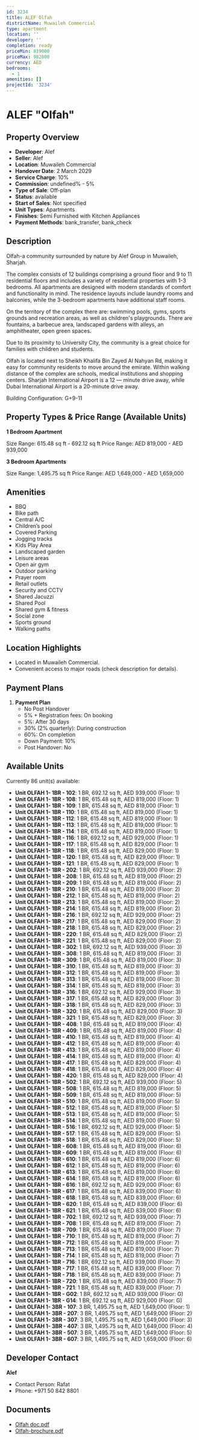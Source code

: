 ```yaml
---
id: 3234
title: ALEF Olfah
districtName: Muwaileh Commercial
type: apartment
location: ''
developer: ''
completion: ready
priceMin: 819000
priceMax: 982800
currency: AED
bedrooms:
  - 1
amenities: []
projectId: '3234'
---
```


# ALEF "Olfah"

## Property Overview
- **Developer**: Alef
- **Seller**: Alef
- **Location**: Muwaileh Commercial
- **Handover Date**: 2 March 2029
- **Service Charge**: 10%
- **Commission**: undefined% - 5%
- **Type of Sale**: Off-plan
- **Status**: available
- **Start of Sales**: Not specified
- **Unit Types**: Apartments
- **Finishes**: Semi Furnished with Kitchen Appliances
- **Payment Methods**: bank_transfer, bank_check

## Description
Olfah-a community surrounded by nature by Alef Group in Muwaileh, Sharjah.

The complex consists of 12 buildings comprising a ground floor and 9 to 11 residential floors and includes a variety of residential properties with 1-3 bedrooms. All apartments are designed with modern standards of comfort and functionality in mind. The residence layouts include laundry rooms and balconies, while the 3-bedroom apartments have additional staff rooms.

On the territory of the complex there are: swimming pools, gyms, sports grounds and recreation areas, as well as children's playgrounds. There are fountains, a barbecue area, landscaped gardens with alleys, an amphitheater, open green spaces.

Due to its proximity to University City, the community is a great choice for families with children and students.

Olfah is located next to Sheikh Khalifa Bin Zayed Al Nahyan Rd, making it easy for community residents to move around the emirate. Within walking distance of the complex are schools, medical institutions and shopping centers. Sharjah International Airport is a 12 — minute drive away, while Dubai International Airport is a 20-minute drive away.

Building Configuration: G+9-11

## Property Types & Price Range (Available Units)
**1 Bedroom Apartment**

Size Range: 615.48 sq ft - 692.12 sq ft
Price Range: AED 819,000 - AED 939,000

**3 Bedroom Apartments**

Size Range: 1,495.75 sq ft
Price Range: AED 1,649,000 - AED 1,659,000

## Amenities
- BBQ
- Bike path
- Central A/C
- Children’s pool
- Covered Parking
- Jogging tracks
- Kids Play Area
- Landscaped garden
- Leisure areas
- Open air gym
- Outdoor parking
- Prayer room
- Retail outlets
- Security and CCTV
- Shared Jacuzzi
- Shared Pool
- Shared gym & fitness
- Social zone
- Sports ground
- Walking paths

## Location Highlights
- Located in Muwaileh Commercial.
- Convenient access to major roads (check description for details).

## Payment Plans
1. **Payment Plan**
   - No Post Handover
   - 5% + Registration fees: On booking
   - 5%: After 30 days
   - 30% (2% quarterly): During construction
   - 60%: On completion
   - Down Payment: 10%
   - Post Handover: No

## Available Units
Currently 86 unit(s) available:
- **Unit OLFAH 1- 1BR - 102**: 1 BR, 692.12 sq ft, AED 939,000 (Floor: 1)
- **Unit OLFAH 1- 1BR - 108**: 1 BR, 615.48 sq ft, AED 819,000 (Floor: 1)
- **Unit OLFAH 1- 1BR - 109**: 1 BR, 615.48 sq ft, AED 819,000 (Floor: 1)
- **Unit OLFAH 1- 1BR - 110**: 1 BR, 615.48 sq ft, AED 819,000 (Floor: 1)
- **Unit OLFAH 1- 1BR - 112**: 1 BR, 615.48 sq ft, AED 819,000 (Floor: 1)
- **Unit OLFAH 1- 1BR - 113**: 1 BR, 615.48 sq ft, AED 819,000 (Floor: 1)
- **Unit OLFAH 1- 1BR - 114**: 1 BR, 615.48 sq ft, AED 819,000 (Floor: 1)
- **Unit OLFAH 1- 1BR - 116**: 1 BR, 692.12 sq ft, AED 929,000 (Floor: 1)
- **Unit OLFAH 1- 1BR - 117**: 1 BR, 615.48 sq ft, AED 829,000 (Floor: 1)
- **Unit OLFAH 1- 1BR - 118**: 1 BR, 615.48 sq ft, AED 829,000 (Floor: 1)
- **Unit OLFAH 1- 1BR - 120**: 1 BR, 615.48 sq ft, AED 829,000 (Floor: 1)
- **Unit OLFAH 1- 1BR - 121**: 1 BR, 615.48 sq ft, AED 829,000 (Floor: 1)
- **Unit OLFAH 1- 1BR - 202**: 1 BR, 692.12 sq ft, AED 939,000 (Floor: 2)
- **Unit OLFAH 1- 1BR - 208**: 1 BR, 615.48 sq ft, AED 819,000 (Floor: 2)
- **Unit OLFAH 1- 1BR - 209**: 1 BR, 615.48 sq ft, AED 819,000 (Floor: 2)
- **Unit OLFAH 1- 1BR - 210**: 1 BR, 615.48 sq ft, AED 819,000 (Floor: 2)
- **Unit OLFAH 1- 1BR - 212**: 1 BR, 615.48 sq ft, AED 819,000 (Floor: 2)
- **Unit OLFAH 1- 1BR - 213**: 1 BR, 615.48 sq ft, AED 819,000 (Floor: 2)
- **Unit OLFAH 1- 1BR - 214**: 1 BR, 615.48 sq ft, AED 819,000 (Floor: 2)
- **Unit OLFAH 1- 1BR - 216**: 1 BR, 692.12 sq ft, AED 929,000 (Floor: 2)
- **Unit OLFAH 1- 1BR - 217**: 1 BR, 615.48 sq ft, AED 829,000 (Floor: 2)
- **Unit OLFAH 1- 1BR - 218**: 1 BR, 615.48 sq ft, AED 829,000 (Floor: 2)
- **Unit OLFAH 1- 1BR - 220**: 1 BR, 615.48 sq ft, AED 829,000 (Floor: 2)
- **Unit OLFAH 1- 1BR - 221**: 1 BR, 615.48 sq ft, AED 829,000 (Floor: 2)
- **Unit OLFAH 1- 1BR - 302**: 1 BR, 692.12 sq ft, AED 939,000 (Floor: 3)
- **Unit OLFAH 1- 1BR - 308**: 1 BR, 615.48 sq ft, AED 819,000 (Floor: 3)
- **Unit OLFAH 1- 1BR - 309**: 1 BR, 615.48 sq ft, AED 819,000 (Floor: 3)
- **Unit OLFAH 1- 1BR - 310**: 1 BR, 615.48 sq ft, AED 819,000 (Floor: 3)
- **Unit OLFAH 1- 1BR - 312**: 1 BR, 615.48 sq ft, AED 819,000 (Floor: 3)
- **Unit OLFAH 1- 1BR - 313**: 1 BR, 615.48 sq ft, AED 819,000 (Floor: 3)
- **Unit OLFAH 1- 1BR - 314**: 1 BR, 615.48 sq ft, AED 819,000 (Floor: 3)
- **Unit OLFAH 1- 1BR - 316**: 1 BR, 692.12 sq ft, AED 929,000 (Floor: 3)
- **Unit OLFAH 1- 1BR - 317**: 1 BR, 615.48 sq ft, AED 829,000 (Floor: 3)
- **Unit OLFAH 1- 1BR - 318**: 1 BR, 615.48 sq ft, AED 829,000 (Floor: 3)
- **Unit OLFAH 1- 1BR - 320**: 1 BR, 615.48 sq ft, AED 829,000 (Floor: 3)
- **Unit OLFAH 1- 1BR - 321**: 1 BR, 615.48 sq ft, AED 829,000 (Floor: 3)
- **Unit OLFAH 1- 1BR - 408**: 1 BR, 615.48 sq ft, AED 819,000 (Floor: 4)
- **Unit OLFAH 1- 1BR - 409**: 1 BR, 615.48 sq ft, AED 819,000 (Floor: 4)
- **Unit OLFAH 1- 1BR - 410**: 1 BR, 615.48 sq ft, AED 819,000 (Floor: 4)
- **Unit OLFAH 1- 1BR - 412**: 1 BR, 615.48 sq ft, AED 819,000 (Floor: 4)
- **Unit OLFAH 1- 1BR - 413**: 1 BR, 615.48 sq ft, AED 819,000 (Floor: 4)
- **Unit OLFAH 1- 1BR - 414**: 1 BR, 615.48 sq ft, AED 819,000 (Floor: 4)
- **Unit OLFAH 1- 1BR - 417**: 1 BR, 615.48 sq ft, AED 829,000 (Floor: 4)
- **Unit OLFAH 1- 1BR - 418**: 1 BR, 615.48 sq ft, AED 829,000 (Floor: 4)
- **Unit OLFAH 1- 1BR - 420**: 1 BR, 615.48 sq ft, AED 829,000 (Floor: 4)
- **Unit OLFAH 1- 1BR - 502**: 1 BR, 692.12 sq ft, AED 939,000 (Floor: 5)
- **Unit OLFAH 1- 1BR - 508**: 1 BR, 615.48 sq ft, AED 819,000 (Floor: 5)
- **Unit OLFAH 1- 1BR - 509**: 1 BR, 615.48 sq ft, AED 819,000 (Floor: 5)
- **Unit OLFAH 1- 1BR - 510**: 1 BR, 615.48 sq ft, AED 819,000 (Floor: 5)
- **Unit OLFAH 1- 1BR - 512**: 1 BR, 615.48 sq ft, AED 819,000 (Floor: 5)
- **Unit OLFAH 1- 1BR - 513**: 1 BR, 615.48 sq ft, AED 819,000 (Floor: 5)
- **Unit OLFAH 1- 1BR - 514**: 1 BR, 615.48 sq ft, AED 819,000 (Floor: 5)
- **Unit OLFAH 1- 1BR - 516**: 1 BR, 692.12 sq ft, AED 929,000 (Floor: 5)
- **Unit OLFAH 1- 1BR - 517**: 1 BR, 615.48 sq ft, AED 829,000 (Floor: 5)
- **Unit OLFAH 1- 1BR - 518**: 1 BR, 615.48 sq ft, AED 829,000 (Floor: 5)
- **Unit OLFAH 1- 1BR - 608**: 1 BR, 615.48 sq ft, AED 819,000 (Floor: 6)
- **Unit OLFAH 1- 1BR - 609**: 1 BR, 615.48 sq ft, AED 819,000 (Floor: 6)
- **Unit OLFAH 1- 1BR - 610**: 1 BR, 615.48 sq ft, AED 819,000 (Floor: 6)
- **Unit OLFAH 1- 1BR - 612**: 1 BR, 615.48 sq ft, AED 819,000 (Floor: 6)
- **Unit OLFAH 1- 1BR - 613**: 1 BR, 615.48 sq ft, AED 819,000 (Floor: 6)
- **Unit OLFAH 1- 1BR - 614**: 1 BR, 615.48 sq ft, AED 819,000 (Floor: 6)
- **Unit OLFAH 1- 1BR - 616**: 1 BR, 692.12 sq ft, AED 929,000 (Floor: 6)
- **Unit OLFAH 1- 1BR - 617**: 1 BR, 615.48 sq ft, AED 839,000 (Floor: 6)
- **Unit OLFAH 1- 1BR - 618**: 1 BR, 615.48 sq ft, AED 839,000 (Floor: 6)
- **Unit OLFAH 1- 1BR - 620**: 1 BR, 615.48 sq ft, AED 839,000 (Floor: 6)
- **Unit OLFAH 1- 1BR - 621**: 1 BR, 615.48 sq ft, AED 839,000 (Floor: 6)
- **Unit OLFAH 1- 1BR - 702**: 1 BR, 692.12 sq ft, AED 939,000 (Floor: 7)
- **Unit OLFAH 1- 1BR - 708**: 1 BR, 615.48 sq ft, AED 819,000 (Floor: 7)
- **Unit OLFAH 1- 1BR - 709**: 1 BR, 615.48 sq ft, AED 819,000 (Floor: 7)
- **Unit OLFAH 1- 1BR - 710**: 1 BR, 615.48 sq ft, AED 819,000 (Floor: 7)
- **Unit OLFAH 1- 1BR - 712**: 1 BR, 615.48 sq ft, AED 819,000 (Floor: 7)
- **Unit OLFAH 1- 1BR - 713**: 1 BR, 615.48 sq ft, AED 819,000 (Floor: 7)
- **Unit OLFAH 1- 1BR - 714**: 1 BR, 615.48 sq ft, AED 819,000 (Floor: 7)
- **Unit OLFAH 1- 1BR - 716**: 1 BR, 692.12 sq ft, AED 939,000 (Floor: 7)
- **Unit OLFAH 1- 1BR - 717**: 1 BR, 615.48 sq ft, AED 839,000 (Floor: 7)
- **Unit OLFAH 1- 1BR - 718**: 1 BR, 615.48 sq ft, AED 839,000 (Floor: 7)
- **Unit OLFAH 1- 1BR - 720**: 1 BR, 615.48 sq ft, AED 839,000 (Floor: 7)
- **Unit OLFAH 1- 1BR - 721**: 1 BR, 615.48 sq ft, AED 839,000 (Floor: 7)
- **Unit OLFAH 1- 1BR - G02**: 1 BR, 692.12 sq ft, AED 939,000 (Floor: G)
- **Unit OLFAH 1- 1BR - G14**: 1 BR, 692.12 sq ft, AED 929,000 (Floor: G)
- **Unit OLFAH 1- 3BR - 107**: 3 BR, 1,495.75 sq ft, AED 1,649,000 (Floor: 1)
- **Unit OLFAH 1- 3BR - 207**: 3 BR, 1,495.75 sq ft, AED 1,649,000 (Floor: 2)
- **Unit OLFAH 1- 3BR - 307**: 3 BR, 1,495.75 sq ft, AED 1,649,000 (Floor: 3)
- **Unit OLFAH 1- 3BR - 407**: 3 BR, 1,495.75 sq ft, AED 1,649,000 (Floor: 4)
- **Unit OLFAH 1- 3BR - 507**: 3 BR, 1,495.75 sq ft, AED 1,649,000 (Floor: 5)
- **Unit OLFAH 1- 3BR - 607**: 3 BR, 1,495.75 sq ft, AED 1,659,000 (Floor: 6)

## Developer Contact
**Alef**
- Contact Person: Rafat
- Phone: +971 50 842 8801

## Documents
- [Olfah doc.pdf](https://cdn.geniemap.net/2024/10/02/kc066uV4L05MonPc1yDneOshoKvz10K7Cnn1G1jS.pdf)
- [Olfah-brochure.pdf](https://cdn.geniemap.net/2024/10/30/ZlHTNO3AKQMcueS29h8KZ1TOdL6Q9zxGpurOb2NZ.pdf)

